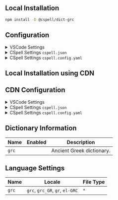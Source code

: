 ## Local Installation

```sh
npm install -D @cspell/dict-grc
```

## Configuration

<details>
<summary>VSCode Settings</summary>

Add the following to your VSCode settings:

**`.vscode/settings.json`**

```jsonc
{
  "cSpell.import": ["@cspell/dict-grc/cspell-ext.json"],
  "cSpell.language": "el-GRC, gr, grc, grc_GR",
}
```

</details>

<details>
<summary>CSpell Settings <code>cspell.json</code></summary>

**`cspell.json`**

```jsonc
{
  "import": ["@cspell/dict-grc/cspell-ext.json"],
  "language": "el-GRC, gr, grc, grc_GR",
}
```

</details>

<details>
<summary>CSpell Settings <code>cspell.config.yaml</code></summary>

**`cspell.config.yaml`**

```yaml
import:
  - '@cspell/dict-grc/cspell-ext.json'
language: el-GRC, gr, grc, grc_GR
```

</details>

## Local Installation using CDN

## CDN Configuration

<details>
<summary>VSCode Settings</summary>

Add the following to your VSCode settings:

**`.vscode/settings.json`**

```jsonc
{
  "cSpell.import": ["https://cdn.jsdelivr.net/npm/@cspell/dict-grc@latest/cspell-ext.json/cspell-ext.json"],
  "cSpell.language": "el-GRC, gr, grc, grc_GR",
}
```

</details>

<details>
<summary>CSpell Settings <code>cspell.json</code></summary>

**`cspell.json`**

```jsonc
{
  "import": ["https://cdn.jsdelivr.net/npm/@cspell/dict-grc@latest/cspell-ext.json/cspell-ext.json"],
  "language": "el-GRC, gr, grc, grc_GR",
}
```

</details>

<details>
<summary>CSpell Settings <code>cspell.config.yaml</code></summary>

**`cspell.config.yaml`**

```yaml
import:
  - https://cdn.jsdelivr.net/npm/@cspell/dict-grc@latest/cspell-ext.json/cspell-ext.json
language: el-GRC, gr, grc, grc_GR
```

</details>

## Dictionary Information

| Name  | Enabled | Description               |
| ----- | ------- | ------------------------- |
| `grc` |         | Ancient Greek dictionary. |

## Language Settings

| Name  | Locale                          | File Type |
| ----- | ------------------------------- | --------- |
| `grc` | `grc`, `grc_GR`, `gr`, `el-GRC` | `*`       |
